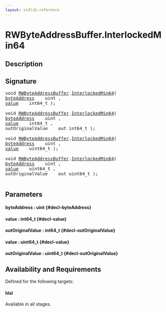 ```yaml
---
layout: stdlib-reference
---
```


# RWByteAddressBuffer\.InterlockedMin64

## Description





## Signature 

<pre>
void <a href="/stdlib-reference/types/RWByteAddressBuffer/index" class="code_type">RWByteAddressBuffer</a>.<a href="/stdlib-reference/types/RWByteAddressBuffer/InterlockedMin64">InterlockedMin64</a>(
<a href="/stdlib-reference/types/RWByteAddressBuffer/InterlockedMin64#decl-byteAddress" class="code_param">byteAddress</a>    uint ,
<a href="/stdlib-reference/types/RWByteAddressBuffer/InterlockedMin64#decl-value" class="code_param">value</a>    int64_t );

void <a href="/stdlib-reference/types/RWByteAddressBuffer/index" class="code_type">RWByteAddressBuffer</a>.<a href="/stdlib-reference/types/RWByteAddressBuffer/InterlockedMin64">InterlockedMin64</a>(
<a href="/stdlib-reference/types/RWByteAddressBuffer/InterlockedMin64#decl-byteAddress" class="code_param">byteAddress</a>    uint ,
<a href="/stdlib-reference/types/RWByteAddressBuffer/InterlockedMin64#decl-value" class="code_param">value</a>    int64_t ,
outOriginalValue    out int64_t );

void <a href="/stdlib-reference/types/RWByteAddressBuffer/index" class="code_type">RWByteAddressBuffer</a>.<a href="/stdlib-reference/types/RWByteAddressBuffer/InterlockedMin64">InterlockedMin64</a>(
<a href="/stdlib-reference/types/RWByteAddressBuffer/InterlockedMin64#decl-byteAddress" class="code_param">byteAddress</a>    uint ,
<a href="/stdlib-reference/types/RWByteAddressBuffer/InterlockedMin64#decl-value" class="code_param">value</a>    uint64_t );

void <a href="/stdlib-reference/types/RWByteAddressBuffer/index" class="code_type">RWByteAddressBuffer</a>.<a href="/stdlib-reference/types/RWByteAddressBuffer/InterlockedMin64">InterlockedMin64</a>(
<a href="/stdlib-reference/types/RWByteAddressBuffer/InterlockedMin64#decl-byteAddress" class="code_param">byteAddress</a>    uint ,
<a href="/stdlib-reference/types/RWByteAddressBuffer/InterlockedMin64#decl-value" class="code_param">value</a>    uint64_t ,
outOriginalValue    out uint64_t );

</pre>

## Parameters

#### byteAddress  : uint {#decl-byteAddress}
#### value  : int64\_t {#decl-value}
#### outOriginalValue  : int64\_t {#decl-outOriginalValue}
#### value  : uint64\_t {#decl-value}
#### outOriginalValue  : uint64\_t {#decl-outOriginalValue}

## Availability and Requirements

Defined for the following targets:

#### hlsl
Available in all stages.



